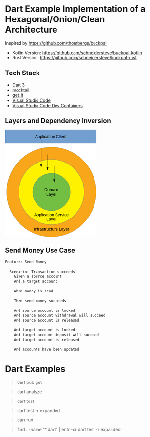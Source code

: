 # Dart Example Implementation of a Hexagonal/Onion/Clean Architecture

Inspired by https://github.com/thombergs/buckpal

* Kotlin Version: https://github.com/schneidersteve/buckpal-kotlin
* Rust Version: https://github.com/schneidersteve/buckpal-rust

## Tech Stack
* [Dart 3](https://dart.dev)
* [mocktail](https://pub.dev/packages/mocktail)
* [get_it](https://pub.dev/packages/get_it)
* [Visual Studio Code](https://code.visualstudio.com)
* [Visual Studio Code Dev Containers](https://code.visualstudio.com/docs/devcontainers/containers#_quick-start-open-a-git-repository-or-github-pr-in-an-isolated-container-volume)

## Layers and Dependency Inversion

![Dependency Inversion](di.png)

## Send Money Use Case

```gherkin
Feature: Send Money

  Scenario: Transaction succeeds
    Given a source account
    And a target account

    When money is send

    Then send money succeeds

    And source account is locked
    And source account withdrawal will succeed
    And source account is released

    And target account is locked
    And target account deposit will succeed
    And target account is released

    And accounts have been updated
```

# Dart Examples

> dart pub get

> dart analyze

> dart test

> dart test -r expanded

> dart run

> find . -name "*.dart" | entr -cr dart test -r expanded
